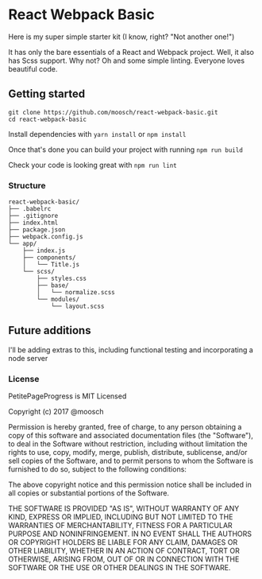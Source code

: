 # React Webpack Basic

Here is my super simple starter kit (I know, right? "Not another one!")

It has only the bare essentials of a React and Webpack project. Well, it also has Scss support. Why not?
Oh and some simple linting. Everyone loves beautiful code.

## Getting started

```
git clone https://github.com/moosch/react-webpack-basic.git
cd react-webpack-basic
```

Install dependencies with `yarn install` or `npm install`

Once that's done you can build your project with running `npm run build`

Check your code is looking great with `npm run lint`

### Structure

```
react-webpack-basic/
├── .babelrc
├── .gitignore
├── index.html
├── package.json
├── webpack.config.js
└── app/
    ├── index.js
    ├── components/
    │   └── Title.js
    └── scss/
        ├── styles.css
        ├── base/
        │   └── normalize.scss
        └── modules/
            └── layout.scss

```

## Future additions

I'll be adding extras to this, including functional testing and incorporating a node server

### License

PetitePageProgress is MIT Licensed

Copyright (c) 2017 @moosch

Permission is hereby granted, free of charge, to any person obtaining a copy
of this software and associated documentation files (the "Software"), to deal
in the Software without restriction, including without limitation the rights
to use, copy, modify, merge, publish, distribute, sublicense, and/or sell
copies of the Software, and to permit persons to whom the Software is
furnished to do so, subject to the following conditions:

The above copyright notice and this permission notice shall be included in all
copies or substantial portions of the Software.

THE SOFTWARE IS PROVIDED "AS IS", WITHOUT WARRANTY OF ANY KIND, EXPRESS OR
IMPLIED, INCLUDING BUT NOT LIMITED TO THE WARRANTIES OF MERCHANTABILITY,
FITNESS FOR A PARTICULAR PURPOSE AND NONINFRINGEMENT. IN NO EVENT SHALL THE
AUTHORS OR COPYRIGHT HOLDERS BE LIABLE FOR ANY CLAIM, DAMAGES OR OTHER
LIABILITY, WHETHER IN AN ACTION OF CONTRACT, TORT OR OTHERWISE, ARISING FROM,
OUT OF OR IN CONNECTION WITH THE SOFTWARE OR THE USE OR OTHER DEALINGS IN THE
SOFTWARE.
